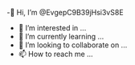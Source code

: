 -👋 Hi, I’m @EvgepC9B39jHsi3vS8E
- 👀 I’m interested in ...
- 🌱 I’m currently learning ...
- 💞️ I’m looking to collaborate on ...
- 📫 How to reach me ...

<!---
EvgepC9B39jHsi3vS8E/EvgepC9B39jHsi3vS8E is a ✨ special ✨ repository because its `README.md` (this file) appears on your GitHub profile.
You can click the Preview link to take a look at your changes.
--->
